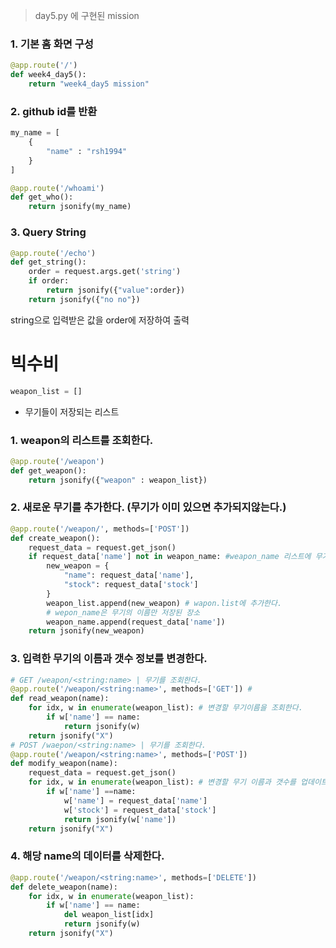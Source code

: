 > day5.py 에 구현된 mission

### 1. 기본 홈 화면 구성

```python
@app.route('/')
def week4_day5():
    return "week4_day5 mission"
```



### 2. github id를 반환

```python
my_name = [
    {
        "name" : "rsh1994"
    }
]

@app.route('/whoami')
def get_who():
    return jsonify(my_name)
```



### 3. Query String

```python
@app.route('/echo')
def get_string():
    order = request.args.get('string')
    if order:
        return jsonify({"value":order})
    return jsonify({"no no"})
```

string으로 입력받은 값을 order에 저장하여 출력



# 빅수비

```python
weapon_list = []
```

- 무기들이 저장되는 리스트

  

### 1. weapon의 리스트를 조회한다.

```python
@app.route('/weapon')
def get_weapon():
    return jsonify({"weapon" : weapon_list})
```



### 2. 새로운 무기를 추가한다. (무기가 이미 있으면 추가되지않는다.)

```python
@app.route('/weapon/', methods=['POST'])
def create_weapon():
    request_data = request.get_json()
    if request_data['name'] not in weapon_name: #weapon_name 리스트에 무기가 없으면
        new_weapon = {
            "name": request_data['name'],
            "stock": request_data['stock']
        }
        weapon_list.append(new_weapon) # wapon.list에 추가한다.
        # wepon_name은 무기의 이름만 저장된 장소
        weapon_name.append(request_data['name']) 
    return jsonify(new_weapon)
```



### 3. 입력한 무기의 이름과 갯수 정보를 변경한다.

```python
# GET /weapon/<string:name> | 무기를 조회한다.
@app.route('/weapon/<string:name>', methods=['GET']) # 
def read_weapon(name):
    for idx, w in enumerate(weapon_list): # 변경할 무기이름을 조회한다.
        if w['name'] == name:
            return jsonify(w)
    return jsonify("X")
# POST /waepon/<string:name> | 무기를 조회한다.
@app.route('/weapon/<string:name>', methods=['POST'])
def modify_weapon(name):
    request_data = request.get_json()
    for idx, w in enumerate(weapon_list): # 변경할 무기 이름과 갯수를 업데이트한다.
        if w['name'] ==name:
            w['name'] = request_data['name']
            w['stock'] = request_data['stock']
            return jsonify(w['name'])
    return jsonify("X")
```



### 4. 해당 name의 데이터를 삭제한다.

```python
@app.route('/weapon/<string:name>', methods=['DELETE'])
def delete_weapon(name):
    for idx, w in enumerate(weapon_list):
        if w['name'] == name:
            del weapon_list[idx]
            return jsonify(w)
    return jsonify("X")
```



